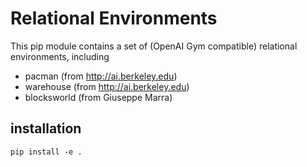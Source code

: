 # Relational Environments

This pip module contains a set of (OpenAI Gym compatible) relational environments, including
- pacman (from http://ai.berkeley.edu)
- warehouse (from http://ai.berkeley.edu)
- blocksworld (from Giuseppe Marra)

## installation

```shell script
pip install -e .
```
